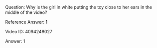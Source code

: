 Question: Why is the girl in white putting the toy close to her ears in the middle of the video?

Reference Answer: 1

Video ID: 4094248027

Answer: 1

